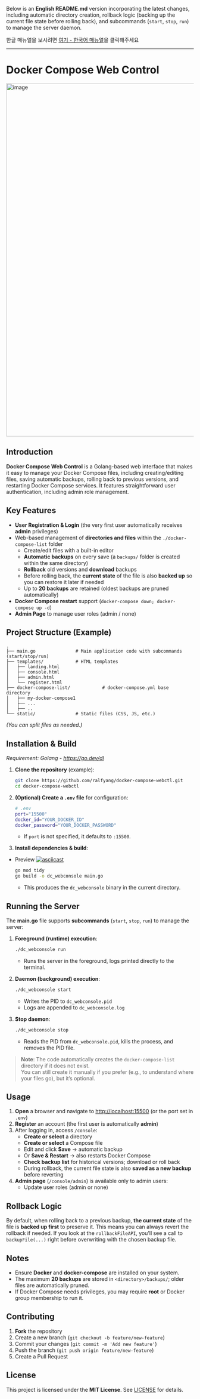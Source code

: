 Below is an **English README.md** version incorporating the latest changes, including automatic directory creation, rollback logic (backing up the current file state before rolling back), and subcommands (`start`, `stop`, `run`) to manage the server daemon.

한글 매뉴얼을 보시려면 [여기 - 한국어 매뉴얼](README_KR.md)을 클릭해주세요

---

# Docker Compose Web Control

<img width="947" alt="image" src="https://github.com/user-attachments/assets/000bb175-8a35-4202-abc6-647770b12836" />


## Introduction
**Docker Compose Web Control** is a Golang-based web interface that makes it easy to manage your Docker Compose files, including creating/editing files, saving automatic backups, rolling back to previous versions, and restarting Docker Compose services. It features straightforward user authentication, including admin role management.

## Key Features
- **User Registration & Login** (the very first user automatically receives **admin** privileges)
- Web-based management of **directories and files** within the `./docker-compose-list` folder
  - Create/edit files with a built-in editor
  - **Automatic backups** on every save (a `backups/` folder is created within the same directory)
  - **Rollback** old versions and **download** backups
  - Before rolling back, the **current state** of the file is also **backed up** so you can restore it later if needed
  - Up to **20 backups** are retained (oldest backups are pruned automatically)
- **Docker Compose restart** support (`docker-compose down; docker-compose up -d`)
- **Admin Page** to manage user roles (admin / none)

## Project Structure (Example)
```
.
├── main.go               # Main application code with subcommands (start/stop/run)
├── templates/            # HTML templates
│   ├── landing.html
│   ├── console.html
│   ├── admin.html
│   └── register.html
├── docker-compose-list/            # docker-compose.yml base directory
│   ├── my-docker-compose1
│   ├── ...
│   ├── ..
└── static/               # Static files (CSS, JS, etc.)
```
*(You can split files as needed.)*

## Installation & Build
*Requirement: Golang - https://go.dev/dl*

1. **Clone the repository** (example):
   ```bash
   git clone https://github.com/ralfyang/docker-compose-webctl.git
   cd docker-compose-webctl
   ```

2. **(Optional) Create a `.env` file** for configuration:
   ```bash
   # .env
   port="15500"
   docker_id="YOUR_DOCKER_ID"
   docker_password="YOUR_DOCKER_PASSWORD"
   ```
   - If `port` is not specified, it defaults to `:15500`.

3. **Install dependencies & build**:
* Preview
[![asciicast](https://asciinema.org/a/711388.svg)](https://asciinema.org/a/711388)

   
   ```bash
   go mod tidy
   go build -o dc_webconsole main.go
   ```
   - This produces the `dc_webconsole` binary in the current directory.

## Running the Server
The **main.go** file supports **subcommands** (`start`, `stop`, `run`) to manage the server:

1. **Foreground (runtime) execution**:
   ```bash
   ./dc_webconsole run
   ```
   - Runs the server in the foreground, logs printed directly to the terminal.

2. **Daemon (background) execution**:
   ```bash
   ./dc_webconsole start
   ```
   - Writes the PID to `dc_webconsole.pid`  
   - Logs are appended to `dc_webconsole.log`

3. **Stop daemon**:
   ```bash
   ./dc_webconsole stop
   ```
   - Reads the PID from `dc_webconsole.pid`, kills the process, and removes the PID file.

> **Note**: The code automatically creates the `docker-compose-list` directory if it does not exist.  
> You can still create it manually if you prefer (e.g., to understand where your files go), but it’s optional.

## Usage
1. **Open** a browser and navigate to [http://localhost:15500](http://localhost:15500) (or the port set in `.env`)
2. **Register** an account (the first user is automatically **admin**)
3. After logging in, access `/console`:
   - **Create or select** a directory  
   - **Create or select** a Compose file  
   - Edit and click **Save** → automatic backup  
   - Or **Save & Restart** → also restarts Docker Compose  
   - **Check backup list** for historical versions; download or roll back
   - During rollback, the current file state is also **saved as a new backup** before reverting
4. **Admin page** (`/console/admin`) is available only to admin users:
   - Update user roles (admin or none)

## Rollback Logic
By default, when rolling back to a previous backup, **the current state** of the file is **backed up first** to preserve it. This means you can always revert the rollback if needed. If you look at the `rollbackFileAPI`, you’ll see a call to `backupFile(...)` right before overwriting with the chosen backup file.

## Notes
- Ensure **Docker** and **docker-compose** are installed on your system.
- The maximum **20 backups** are stored in `<directory>/backups/`; older files are automatically pruned.
- If Docker Compose needs privileges, you may require **root** or Docker group membership to run it.

## Contributing
1. **Fork** the repository
2. Create a new branch (`git checkout -b feature/new-feature`)
3. Commit your changes (`git commit -m 'Add new feature'`)
4. Push the branch (`git push origin feature/new-feature`)
5. Create a Pull Request

## License
This project is licensed under the **MIT License**. See [LICENSE](LICENSE) for details.
